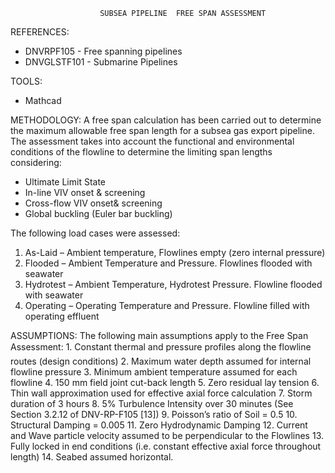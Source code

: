                         SUBSEA PIPELINE  FREE SPAN ASSESSMENT

REFERENCES:
- DNVRPF105 - Free spanning pipelines
- DNVGLSTF101 - Submarine Pipelines

TOOLS:
- Mathcad

METHODOLOGY:
A free span calculation has been carried out to determine the maximum allowable free span length  for a subsea gas export pipeline.
The assessment takes into account the functional and environmental conditions of the flowline to determine the limiting span lengths considering:

- Ultimate Limit State
- In-line VIV onset & screening
- Cross-flow VIV onset& screening
- Global buckling (Euler bar buckling)

The following load cases were assessed:
1. As-Laid – Ambient temperature, Flowlines empty (zero internal pressure)
2. Flooded – Ambient Temperature and Pressure. Flowlines flooded with seawater
3. Hydrotest – Ambient Temperature, Hydrotest Pressure. Flowline flooded with seawater
4. Operating – Operating Temperature and Pressure. Flowline filled with operating effluent

ASSUMPTIONS:
The following main assumptions apply to the Free Span Assessment: 
1. Constant thermal and pressure profiles along the flowline routes (design conditions)
2. Maximum water depth assumed for internal flowline pressure
3. Minimum ambient temperature assumed for each flowline
4. 150 mm field joint cut-back length
5.  Zero residual lay tension
6. Thin wall approximation used for effective axial force calculation
7. Storm duration of 3 hours 
8. 5% Turbulence Intensity over 30 minutes (See Section 3.2.12 of DNV-RP-F105 [13])
9.  Poisson’s ratio of Soil = 0.5
10. Structural Damping = 0.005 
11. Zero Hydrodynamic Damping 
12.  Current and Wave particle velocity assumed to be perpendicular to the Flowlines
13.  Fully locked in end conditions (i.e. constant effective axial force throughout length)
14. Seabed assumed horizontal.